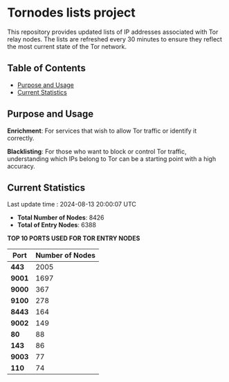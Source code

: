 # Tornodes lists project

This repository provides updated lists of IP addresses associated with Tor relay nodes. The lists are refreshed every 30 minutes to ensure they reflect the most current state of the Tor network.

## Table of Contents

- [Purpose and Usage](#purpose-and-usage)
- [Current Statistics](#current-statistics)


## Purpose and Usage

**Enrichment**: For services that wish to allow Tor traffic or identify it correctly.

**Blacklisting**: For those who want to block or control Tor traffic, understanding which IPs belong to Tor can be a starting point with a high accuracy.

## Current Statistics

Last update time : 2024-08-13 20:00:07 UTC

- **Total Number of Nodes**: 8426
- **Total of Entry Nodes**: 6388

**TOP 10 PORTS USED FOR TOR ENTRY NODES**

| **Port** | **Number of Nodes** |
|------|-----------------|
| **443**   | 2005  |
| **9001**   | 1697  |
| **9000**   | 367  |
| **9100**   | 278  |
| **8443**   | 164  |
| **9002**   | 149  |
| **80**   | 88  |
| **143**   | 86  |
| **9003**   | 77  |
| **110**   | 74  |


